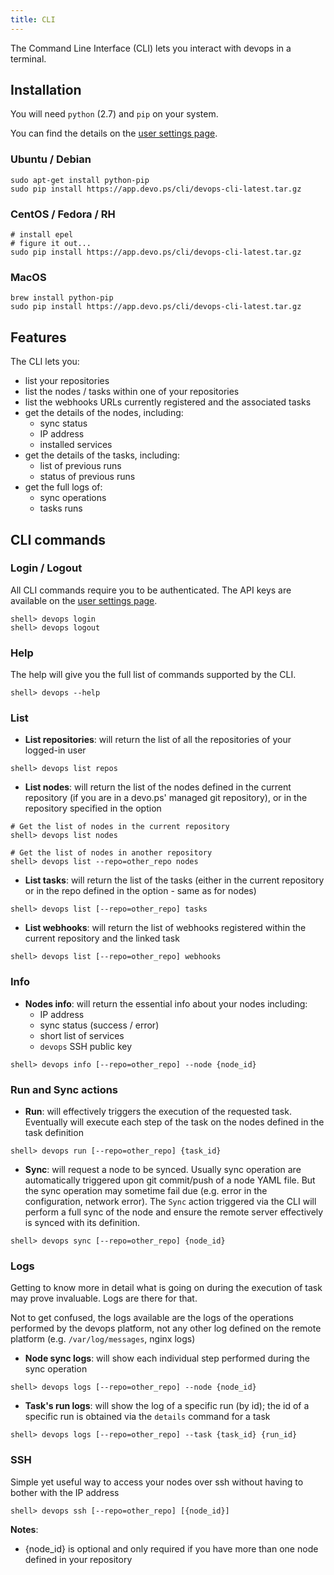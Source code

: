 ```yaml
---
title: CLI
---
```


The Command Line Interface (CLI) lets you interact with devops in a terminal.

## Installation

You will need `python` (2.7) and `pip` on your system.

You can find the details on the [user settings page](https://app.devo.ps/#/user/settings).

### Ubuntu / Debian

```
sudo apt-get install python-pip
sudo pip install https://app.devo.ps/cli/devops-cli-latest.tar.gz
```

### CentOS / Fedora / RH

```
# install epel
# figure it out...
sudo pip install https://app.devo.ps/cli/devops-cli-latest.tar.gz
```

### MacOS

```
brew install python-pip
sudo pip install https://app.devo.ps/cli/devops-cli-latest.tar.gz
```

## Features

The CLI lets you:

- list your repositories
- list the nodes / tasks within one of your repositories
- list the webhooks URLs currently registered and the associated tasks
- get the details of the nodes, including:
  - sync status
  - IP address
  - installed services
- get the details of the tasks, including:
  - list of previous runs
  - status of previous runs
- get the full logs of:
  - sync operations
  - tasks runs

## CLI commands

### Login / Logout

All CLI commands require you to be authenticated. The API keys are available on the [user settings page](https://app.devo.ps/#/user/settings).

```
shell> devops login
shell> devops logout
```

### Help

The help will give you the full list of commands supported by the CLI.

```
shell> devops --help 
```

### List

- **List repositories**: will return the list of all the repositories of your logged-in user

```
shell> devops list repos
```

- **List nodes**: will return the list of the nodes defined in the current repository (if you are in a devo.ps' managed git repository), or in the repository specified in the option

```
# Get the list of nodes in the current repository
shell> devops list nodes

# Get the list of nodes in another repository
shell> devops list --repo=other_repo nodes
```

- **List tasks**: will return the list of the tasks (either in the current repository or in the repo defined in the option - same as for nodes)

```
shell> devops list [--repo=other_repo] tasks
```

- **List webhooks**: will return the list of webhooks registered within the current repository and the linked task

```
shell> devops list [--repo=other_repo] webhooks
```

### Info

- **Nodes info**: will return the essential info about your nodes including:
  - IP address
  - sync status (success / error)
  - short list of services
  - `devops` SSH public key

```
shell> devops info [--repo=other_repo] --node {node_id}
```

### Run and Sync actions

- **Run**: will effectively triggers the execution of the requested task. Eventually will execute each step of the task on the nodes defined in the task definition

```
shell> devops run [--repo=other_repo] {task_id}
```

- **Sync**: will request a node to be synced. Usually sync operation are automatically triggered upon git commit/push of a node YAML file. But the sync operation may sometime fail due (e.g. error in the configuration, network error). The `Sync` action triggered via the CLI will perform a full sync of the node and ensure the remote server effectively is synced with its definition.

```
shell> devops sync [--repo=other_repo] {node_id}
```

### Logs

Getting to know more in detail what is going on during the execution of task may prove invaluable. Logs are there for that.

Not to get confused, the logs available are the logs of the operations performed by the devops platform, not any other log defined on the remote platform (e.g. `/var/log/messages`, nginx logs)

- **Node sync logs**: will show each individual step performed during the sync operation

```
shell> devops logs [--repo=other_repo] --node {node_id}
```

- **Task's run logs**: will show the log of a specific run (by id); the id of a specific run is obtained via the `details` command for a task

```
shell> devops logs [--repo=other_repo] --task {task_id} {run_id}
```

### SSH

Simple yet useful way to access your nodes over ssh without having to bother with the IP address

```
shell> devops ssh [--repo=other_repo] [{node_id}]
```

**Notes**:
- {node_id} is optional and only required if you have more than one node defined in your repository